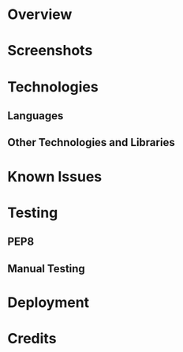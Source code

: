 # Overview
# Screenshots
# Technologies
## Languages
## Other Technologies and Libraries
# Known Issues
# Testing
## PEP8
## Manual Testing
# Deployment
# Credits